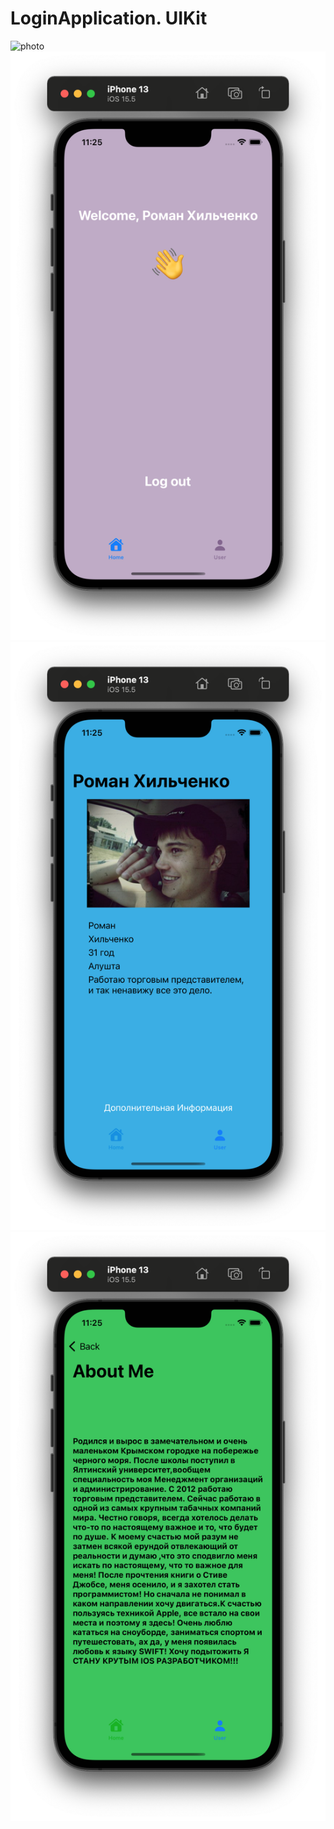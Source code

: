 # LoginApplication. UIKit
![photo](img/image1.png)
![photo2](img/image2.png)
![photo3](img/image3.png)
![photo4](img/image4.png)
